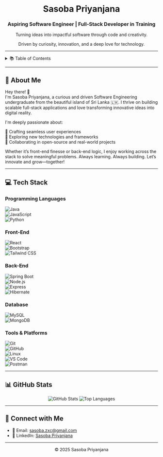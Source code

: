 <div align="center">
  <h1>Sasoba Priyanjana</h1>
  <h3>Aspiring Software Engineer | Full-Stack Developer in Training</h3>
  <p>Turning ideas into impactful software through code and creativity.</p>
  <p>Driven by curiosity, innovation, and a deep love for technology.</p>
</div>

---

<details>
<summary>📚 Table of Contents</summary>

- [About Me](#-about-me)
- [Tech Stack](#-tech-stack)
- [GitHub Stats](#-github-stats)
- [Connect with Me](#-connect-with-me)

</details>

---

## 📖 About Me

Hey there! 👋  
I'm Sasoba Priyanjana, a curious and driven Software Engineering undergraduate from the beautiful island of Sri Lanka 🇱🇰. I thrive on building scalable full-stack applications and love transforming innovative ideas into digital reality.

I'm deeply passionate about:

🚀 Crafting seamless user experiences  
🧠 Exploring new technologies and frameworks  
🤝 Collaborating in open-source and real-world projects

Whether it’s front-end finesse or back-end logic, I enjoy working across the stack to solve meaningful problems. Always learning. Always building. Let’s innovate and grow—together!

---

## 💻 Tech Stack

### Programming Languages  
![Java](https://img.shields.io/badge/Java-ED8B00?style=for-the-badge&logo=openjdk&logoColor=white)  
![JavaScript](https://img.shields.io/badge/JavaScript-F7DF1E?style=for-the-badge&logo=javascript&logoColor=black)  
![Python](https://img.shields.io/badge/Python-3776AB?style=for-the-badge&logo=python&logoColor=white)

### Front-End  
![React](https://img.shields.io/badge/React-20232A?style=for-the-badge&logo=react&logoColor=61DAFB)  
![Bootstrap](https://img.shields.io/badge/Bootstrap-563D7C?style=for-the-badge&logo=bootstrap&logoColor=white)  
![Tailwind CSS](https://img.shields.io/badge/Tailwind_CSS-38B2AC?style=for-the-badge&logo=tailwind-css&logoColor=white)

### Back-End  
![Spring Boot](https://img.shields.io/badge/Spring_Boot-6DB33F?style=for-the-badge&logo=spring-boot&logoColor=white)  
![Node.js](https://img.shields.io/badge/Node.js-339933?style=for-the-badge&logo=node.js&logoColor=white)  
![Express](https://img.shields.io/badge/Express-000000?style=for-the-badge&logo=express&logoColor=white)  
![Hibernate](https://img.shields.io/badge/Hibernate-59666C?style=for-the-badge&logo=hibernate&logoColor=white)

### Database  
![MySQL](https://img.shields.io/badge/MySQL-4479A1?style=for-the-badge&logo=mysql&logoColor=white)  
![MongoDB](https://img.shields.io/badge/MongoDB-4EA94B?style=for-the-badge&logo=mongodb&logoColor=white)

### Tools & Platforms  
![Git](https://img.shields.io/badge/Git-F05032?style=for-the-badge&logo=git&logoColor=white)  
![GitHub](https://img.shields.io/badge/GitHub-181717?style=for-the-badge&logo=github&logoColor=white)  
![Linux](https://img.shields.io/badge/Linux-FCC624?style=for-the-badge&logo=linux&logoColor=black)  
![VS Code](https://img.shields.io/badge/VS%20Code-007ACC?style=for-the-badge&logo=visual-studio-code&logoColor=white)  
![Postman](https://img.shields.io/badge/Postman-FF6C37?style=for-the-badge&logo=postman&logoColor=white)

---

## 📊 GitHub Stats

<div align="center">
  <img src="https://github-readme-stats.vercel.app/api?username=sasobapriyanjana11&show_icons=true&theme=react&hide_border=true" alt="GitHub Stats" />
  <img src="https://github-readme-stats.vercel.app/api/top-langs/?username=sasobapriyanjana11&layout=compact&theme=react&hide_border=true" alt="Top Languages" />
</div>

---

## 🤝 Connect with Me

- 📧 Email: [sasoba.zxc@gmail.com](mailto:sasoba.zxc@gmail.com)  
- 💼 LinkedIn: [Sasoba Priyanjana](https://www.linkedin.com/in/sasoba-priyanjana-137b9a2b0/)

---

<div align="center">
  &copy; 2025 Sasoba Priyanjana
</div>
